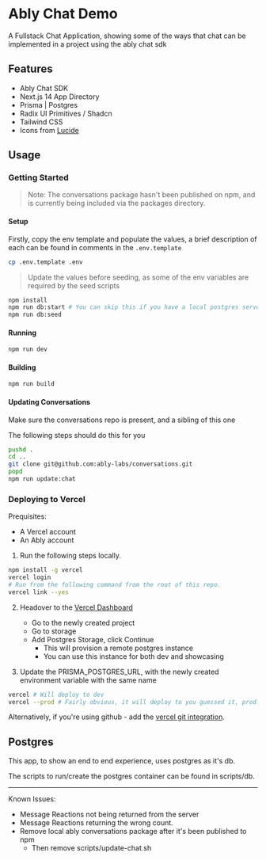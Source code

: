 # Ably Chat Demo

A Fullstack Chat Application, showing some of the ways that chat can be implemented in a project using the ably chat sdk

## Features

- Ably Chat SDK
- Next.js 14 App Directory
- Prisma | Postgres
- Radix UI Primitives / Shadcn
- Tailwind CSS
- Icons from [Lucide](https://lucide.dev)

## Usage

### Getting Started

> Note: The conversations package hasn't been published on npm, and is currently being included via the packages directory.

#### Setup

Firstly, copy the env template and populate the values, a brief description of each can be found in comments in the `.env.template`

```bash
cp .env.template .env
```

> Update the values before seeding, as some of the env variables are required by the seed scripts

```bash
npm install
npm run db:start # You can skip this if you have a local postgres server
npm run db:seed
```

#### Running

```bash
npm run dev
```

#### Building

```bash
npm run build
```

#### Updating Conversations

Make sure the conversations repo is present, and a sibling of this one

The following steps should do this for you

```bash
pushd .
cd ..
git clone git@github.com:ably-labs/conversations.git
popd
npm run update:chat
```

### Deploying to Vercel

Prequisites:

- A Vercel account
- An Ably account

1. Run the following steps locally.

```bash
npm install -g vercel
vercel login
# Run from the following command from the root of this repo.
vercel link --yes
```

2. Headover to the [Vercel Dashboard](https://vercel.com/dashboard)

   - Go to the newly created project
   - Go to storage
   - Add Postgres Storage, click Continue
     - This will provision a remote postgres instance
     - You can use this instance for both dev and showcasing

3. Update the PRISMA_POSTGRES_URL, with the newly created environment variable with the same name

```bash
vercel # Will deploy to dev
vercel --prod # Fairly obvious, it will deploy to you guessed it, prod.
```

Alternatively, if you're using github - add the [vercel git integration](https://vercel.com/docs/deployments/git/vercel-for-github).

## Postgres

This app, to show an end to end experience, uses postgres as it's db.

The scripts to run/create the postgres container can be found in scripts/db.

---

Known Issues:

- Message Reactions not being returned from the server
- Message Reactions returning the wrong count.
- Remove local ably conversations package after it's been published to npm
  - Then remove scripts/update-chat.sh
